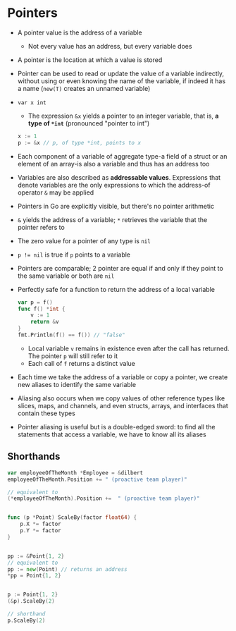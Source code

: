 # Pointers
- A pointer value is the address of a variable
    - Not every value has an address, but every variable does
- A pointer is the location at which a value is stored
- Pointer can be used to read or update the value of a variable indirectly, without using or even knowing the name of the variable, if indeed it has a name (`new(T)` creates an unnamed variable)
- `var x int`
    - The expression `&x` yields a pointer to an integer variable, that is, **a type of `*int`** (pronounced "pointer to int")

    ```go
    x := 1
    p := &x // p, of type *int, points to x
    ```

- Each component of a variable of aggregate type-a field of a struct or an element of an array-is also a variable and thus has an address too
- Variables are also described as **addressable values**. Expressions that denote variables are the only expressions to which the address-of operator `&` may be applied
- Pointers in Go are explicitly visible, but there's no pointer arithmetic
- `&` yields the address of a variable; `*` retrieves the variable that the pointer refers to
- The zero value for a pointer of any type is `nil`
- `p != nil` is true if `p` points to a variable
- Pointers are comparable; 2 pointer are equal if and only if they point to the same variable or both are `nil`
- Perfectly safe for a function to return the address of a local variable

    ```go
    var p = f()
    func f() *int {
        v := 1
        return &v
    }
    fmt.Println(f() == f()) // "false"
    ```

    - Local variable `v` remains in existence even after the call has returned. The pointer `p` will still refer to it
    - Each call of `f` returns a distinct value
- Each time we take the address of a variable or copy a pointer, we create new aliases to identify the same variable
- Aliasing also occurs when we copy values of other reference types like slices, maps, and channels, and even structs, arrays, and interfaces that contain these types
- Pointer aliasing is useful but is a double-edged sword: to find all the statements that access a variable, we have to know all its aliases
## Shorthands

```go
var employeeOfTheMonth *Employee = &dilbert
employeeOfTheMonth.Position += " (proactive team player)"

// equivalent to
(*employeeOfTheMonth).Position +=  " (proactive team player)"


func (p *Point) ScaleBy(factor float64) {
    p.X *= factor
    p.Y *= factor
}


pp := &Point{1, 2}
// equivalent to
pp := new(Point) // returns an address
*pp = Point{1, 2}


p := Point{1, 2}
(&p).ScaleBy(2)

// shorthand
p.ScaleBy(2)
```